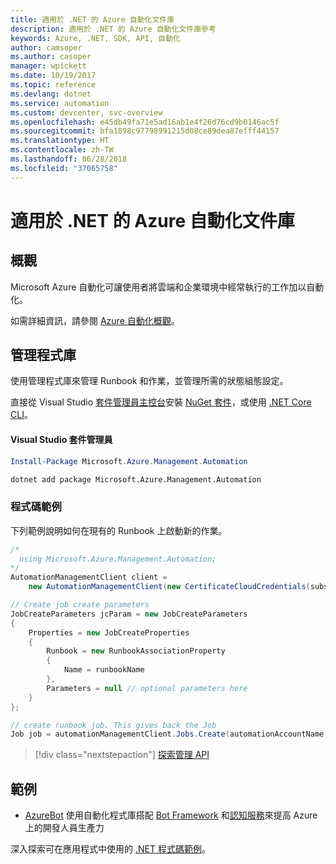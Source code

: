 ```yaml
---
title: 適用於 .NET 的 Azure 自動化文件庫
description: 適用於 .NET 的 Azure 自動化文件庫參考
keywords: Azure, .NET, SDK, API, 自動化
author: camsoper
ms.author: casoper
manager: wpickett
ms.date: 10/19/2017
ms.topic: reference
ms.devlang: dotnet
ms.service: automation
ms.custom: devcenter, svc-overview
ms.openlocfilehash: e45db49fa71e5ad16ab1e4f26d76cd9b0146ac5f
ms.sourcegitcommit: bfa1898c97798991215d08ce89dea87efff44157
ms.translationtype: HT
ms.contentlocale: zh-TW
ms.lasthandoff: 06/28/2018
ms.locfileid: "37065758"
---
```

# <a name="azure-automation-libraries-for-net"></a>適用於 .NET 的 Azure 自動化文件庫

## <a name="overview"></a>概觀

Microsoft Azure 自動化可讓使用者將雲端和企業環境中經常執行的工作加以自動化。 

如需詳細資訊，請參閱 [Azure 自動化概觀](/azure/automation/automation-intro)。

## <a name="management-library"></a>管理程式庫

使用管理程式庫來管理 Runbook 和作業，並管理所需的狀態組態設定。

直接從 Visual Studio [套件管理員主控台][PackageManager]安裝 [NuGet 套件](https://www.nuget.org/packages/Microsoft.Azure.Management.Automation)，或使用 [.NET Core CLI][DotNetCLI]。

#### <a name="visual-studio-package-manager"></a>Visual Studio 套件管理員

```powershell
Install-Package Microsoft.Azure.Management.Automation
```

```bash
dotnet add package Microsoft.Azure.Management.Automation
```

### <a name="code-example"></a>程式碼範例

下列範例說明如何在現有的 Runbook 上啟動新的作業。

```csharp
/*
  using Microsoft.Azure.Management.Automation;
*/
AutomationManagementClient client =
    new AutomationManagementClient(new CertificateCloudCredentials(subscriptionId, cert));

// Create job create parameters
JobCreateParameters jcParam = new JobCreateParameters
{
    Properties = new JobCreateProperties
    {
        Runbook = new RunbookAssociationProperty
        {
            Name = runbookName
        },
        Parameters = null // optional parameters here
    }
};

// create runbook job. This gives back the Job
Job job = automationManagementClient.Jobs.Create(automationAccountName, jcParam).Job;
```

> [!div class="nextstepaction"]
> [探索管理 API](/dotnet/api/overview/azure/automation/management)

## <a name="samples"></a>範例

* [AzureBot](https://github.com/Microsoft/AzureBot) 使用自動化程式庫搭配 [Bot Framework](https://docs.microsoft.com/bot-framework/) 和[認知服務](/cognitive-services)來提高 Azure 上的開發人員生產力

深入探索可在應用程式中使用的 [.NET 程式碼範例](https://azure.microsoft.com/resources/samples/?platform=dotnet)。

[PackageManager]: https://docs.microsoft.com/nuget/tools/package-manager-console
[DotNetCLI]: https://docs.microsoft.com/dotnet/core/tools/dotnet-add-package
